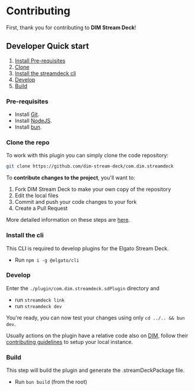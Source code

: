 # Contributing

First, thank you for contributing to **DIM Stream Deck**!

## Developer Quick start

1. [Install Pre-requisites](#pre-requisites)
2. [Clone](#clone-the-repo)
3. [Install the streamdeck cli](#install-the-cli)
4. [Develop](#develop)
5. [Build](#build)

### Pre-requisites

* Install [Git](https://git-scm.com/downloads).
* Install [NodeJS](https://nodejs.org/).
* Install [bun](https://bun.sh/).

### Clone the repo

To work with this plugin you can simply clone the code repository:

```sh
git clone https://github.com/dim-stream-deck/com.dim.streamdeck
```

To **contribute changes to the project**, you'll want to:

1. Fork DIM Stream Deck to make your own copy of the repository
2. Edit the local files
3. Commit and push your code changes to your fork
4. Create a Pull Request

More detailed information on these steps are [here](https://docs.github.com/en/get-started/quickstart/contributing-to-projects).

### Install the cli

This CLI is required to develop plugins for the Elgato Stream Deck.

* Run `npm i -g @elgato/cli`

### Develop

Enter the `./plugin/com.dim.streamdeck.sdPlugin` directory and

* run `streamdeck link`
* run `streamdeck dev`

You're ready, you can now test your changes using only `cd ../.. && bun dev`.

Usually actions on the plugin have a relative code also on [DIM](https://github.com/DestinyItemManager/DIM), follow their [contributing guidelines](https://github.com/DestinyItemManager/DIM/blob/master/docs/CONTRIBUTING.md) to setup your local instance.

### Build

This step will build the plugin and generate the .streamDeckPackage file.

* Run `bun build` (from the root)
